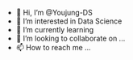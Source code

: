 - 👋 Hi, I’m @Youjung-DS
- 👀 I’m interested in Data Science
- 🌱 I’m currently learning 
- 💞️ I’m looking to collaborate on ...
- 📫 How to reach me ...

<!---
Youjung-DS/Youjung-DS is a ✨ special ✨ repository because its `README.md` (this file) appears on your GitHub profile.
You can click the Preview link to take a look at your changes.
--->
